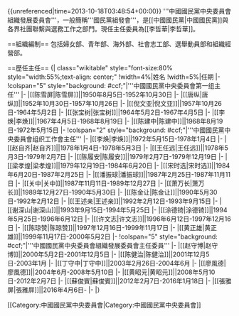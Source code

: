 {{unreferenced|time=2013-10-18T03:48:54+00:00}}
'''中國國民黨中央委員會組織發展委員會'''，一般簡稱'''國民黨組發會'''，是[[中國國民黨|中國國民黨]]與各界社團聯繫與選務工作之部門。現任主任委員為[[李哲華|李哲華]]。

==組織編制==
包括婦女部、青年部、海外部、社會志工部、選舉動員部和組織經營部。

==歷任主任==
{| class="wikitable" style="font-size:80%  style="width:55%;text-align: center;"
!width=4%|姓名
!width=5%|任期
|-
!colspan="5" style="background: #ccf;"|'''中國國民黨中央委員會第一组主任'''
|-
|[[陈雪屏|陈雪屏]]||1950年8月5日-1952年10月30日
|-
|[[唐纵|唐纵]]||1952年10月30日-1957年10月26日
|-
|[[倪文亚|倪文亚]]||1957年10月26日-1964年5月2日
|-
|[[张宝树|张宝树]]||1964年5月2日-1967年4月5日
|-
|[[李焕|李焕]]||1967年4月5日-1968年8月19日
|-
|[[陈建中|陈建中]]||1968年8月19日-1972年5月15日
|-
!colspan="2" style="background: #ccf;"|'''中國國民黨中央委員會组织工作會主任'''
|-
|[[李焕|李焕]]||1972年5月15日-1978年1月4日
|-
|[[赵自齐|赵自齐]]||1978年1月4日-1978年5月3日
|-
|[[王任远|王任远]]||1978年5月3日-1979年2月7日
|-
|[[陈履安|陈履安]]||1979年2月7日-1979年12月19日
|-
|[[梁孝煌|梁孝煌]]||1979年12月19日-1984年6月20日
|-
|[[宋时选|宋时选]]||1984年6月20日-1987年2月25日
|-
|[[潘振球|潘振球]]||1987年2月25日-1987年11月11日
|-
|[[关中|关中]]||1987年11月11日-1989年12月27日
|-
|[[萧万长|萧万长]]||1989年12月27日-1990年5月30日
|-
|[[陈金让|陈金让]]||1990年5月30日-1992年2月12日
|-
|[[王述亲|王述亲]]||1992年2月12日-1993年9月15日
|-
|[[谢深山|谢深山]]||1993年9月15日-1994年5月25日
|-
|[[涂德锜|涂德锜]]||1994年5月25日-1996年6月12日
|-
|[[许文志|许文志]]||1996年6月12日-1997年12月16日
|-
|[[陈琼赞|陈琼赞]]||1997年12月16日-1999年11月17日
|-
|[[黄正雄|黄正雄]]||1999年11月17日-2000年5月2日
|-
!colspan="5" style="background: #ccf;"|'''中國國民黨中央委員會組織發展委員會主任委員'''
|-
|[[赵守博|赵守博]]||2000年5月2日-2001年12月5日
|-
|[[陈健治|陈健治]]||2001年12月5日-2003年1月
|-
|[[丁守中|丁守中]]||2003年2月26日-2004年6月
|-
|[[廖風德|廖風德]]||2004年6月-2008年5月10日
|-
|[[黄昭元|黄昭元]]||2008年5月10日-2012年2月7日
|-
|[[蘇俊賓|蘇俊賓]]||2012年2月7日-2016年1月18日
|-
|[[張雅屏|張雅屏]]||2016年4月6日-
|-
|}

[[Category:中國國民黨中央委員會|Category:中國國民黨中央委員會]]